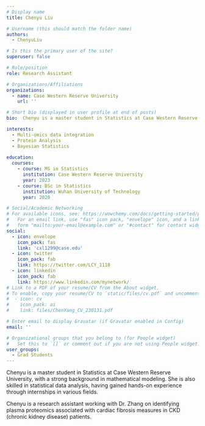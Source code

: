 ```yaml
---
# Display name
title: Chenyu Liu

# Username (this should match the folder name)
authors:
  - ChenyuLiu

# Is this the primary user of the site?
superuser: false

# Role/position
role: Research Assistant 

# Organizations/Affiliations
organizations:
  - name: Case Western Reserve University
    url: ''

# Short bio (displayed in user profile at end of posts)
bio:  Chenyu is a master student in Statistics at Case Western Reserve University, with a strong background in mathematical modeling. She is also skilled in statistical data analysis, having gained hands-on experience through internships in various fields.

interests:
  - Multi-omics data integration
  - Protein Analysis
  - Bayesian Statistics
  
education:
  courses:
    - course: MS in Statistics
      institution: Case Western Reserve University
      year: 2023
    - course: BSc in Statistics
      institution: Wuhan University of Technology
      year: 2020

# Social/Academic Networking
# For available icons, see: https://wowchemy.com/docs/getting-started/page-builder/#icons
#   For an email link, use "fas" icon pack, "envelope" icon, and a link in the
#   form "mailto:your-email@example.com" or "#contact" for contact widget.
social:
  - icon: envelope
    icon_pack: fas
    link: 'cxl1299@case.edu'
  - icon: twitter
    icon_pack: fab
    link: https://twitter.com/LCY_1118
  - icon: linkedin
    icon_pack: fab
    link: https://www.linkedin.com/mynetwork/
# Link to a PDF of your resume/CV from the About widget.
# To enable, copy your resume/CV to `static/files/cv.pdf` and uncomment the lines below.
#  - icon: cv
#    icon_pack: ai
#    link: files/ChenYang_CV_230131.pdf

# Enter email to display Gravatar (if Gravatar enabled in Config)
email: ''

# Organizational groups that you belong to (for People widget)
#   Set this to `[]` or comment out if you are not using People widget.
user_groups:
  - Grad Students
---
```


Chenyu is a master student in Statistics at Case Western Reserve University, with a strong background in mathematical modeling. She is also skilled in statistical data analysis, having gained hands-on experience through internships in various fields.

Chenyu is a research assistant working with Dr. Zhang on identifying plasma proteomics associated with cardiac fibrosis measures in CKD (chronic kidney disease) patients.

